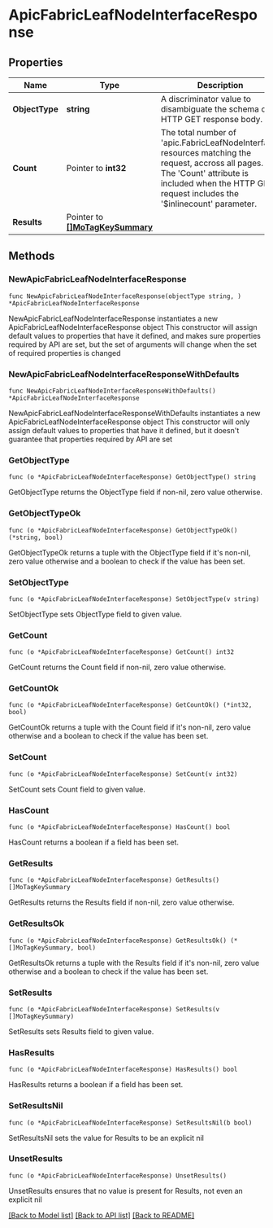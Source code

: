 # ApicFabricLeafNodeInterfaceResponse

## Properties

Name | Type | Description | Notes
------------ | ------------- | ------------- | -------------
**ObjectType** | **string** | A discriminator value to disambiguate the schema of a HTTP GET response body. | 
**Count** | Pointer to **int32** | The total number of &#39;apic.FabricLeafNodeInterface&#39; resources matching the request, accross all pages. The &#39;Count&#39; attribute is included when the HTTP GET request includes the &#39;$inlinecount&#39; parameter. | [optional] 
**Results** | Pointer to [**[]MoTagKeySummary**](MoTagKeySummary.md) |  | [optional] 

## Methods

### NewApicFabricLeafNodeInterfaceResponse

`func NewApicFabricLeafNodeInterfaceResponse(objectType string, ) *ApicFabricLeafNodeInterfaceResponse`

NewApicFabricLeafNodeInterfaceResponse instantiates a new ApicFabricLeafNodeInterfaceResponse object
This constructor will assign default values to properties that have it defined,
and makes sure properties required by API are set, but the set of arguments
will change when the set of required properties is changed

### NewApicFabricLeafNodeInterfaceResponseWithDefaults

`func NewApicFabricLeafNodeInterfaceResponseWithDefaults() *ApicFabricLeafNodeInterfaceResponse`

NewApicFabricLeafNodeInterfaceResponseWithDefaults instantiates a new ApicFabricLeafNodeInterfaceResponse object
This constructor will only assign default values to properties that have it defined,
but it doesn't guarantee that properties required by API are set

### GetObjectType

`func (o *ApicFabricLeafNodeInterfaceResponse) GetObjectType() string`

GetObjectType returns the ObjectType field if non-nil, zero value otherwise.

### GetObjectTypeOk

`func (o *ApicFabricLeafNodeInterfaceResponse) GetObjectTypeOk() (*string, bool)`

GetObjectTypeOk returns a tuple with the ObjectType field if it's non-nil, zero value otherwise
and a boolean to check if the value has been set.

### SetObjectType

`func (o *ApicFabricLeafNodeInterfaceResponse) SetObjectType(v string)`

SetObjectType sets ObjectType field to given value.


### GetCount

`func (o *ApicFabricLeafNodeInterfaceResponse) GetCount() int32`

GetCount returns the Count field if non-nil, zero value otherwise.

### GetCountOk

`func (o *ApicFabricLeafNodeInterfaceResponse) GetCountOk() (*int32, bool)`

GetCountOk returns a tuple with the Count field if it's non-nil, zero value otherwise
and a boolean to check if the value has been set.

### SetCount

`func (o *ApicFabricLeafNodeInterfaceResponse) SetCount(v int32)`

SetCount sets Count field to given value.

### HasCount

`func (o *ApicFabricLeafNodeInterfaceResponse) HasCount() bool`

HasCount returns a boolean if a field has been set.

### GetResults

`func (o *ApicFabricLeafNodeInterfaceResponse) GetResults() []MoTagKeySummary`

GetResults returns the Results field if non-nil, zero value otherwise.

### GetResultsOk

`func (o *ApicFabricLeafNodeInterfaceResponse) GetResultsOk() (*[]MoTagKeySummary, bool)`

GetResultsOk returns a tuple with the Results field if it's non-nil, zero value otherwise
and a boolean to check if the value has been set.

### SetResults

`func (o *ApicFabricLeafNodeInterfaceResponse) SetResults(v []MoTagKeySummary)`

SetResults sets Results field to given value.

### HasResults

`func (o *ApicFabricLeafNodeInterfaceResponse) HasResults() bool`

HasResults returns a boolean if a field has been set.

### SetResultsNil

`func (o *ApicFabricLeafNodeInterfaceResponse) SetResultsNil(b bool)`

 SetResultsNil sets the value for Results to be an explicit nil

### UnsetResults
`func (o *ApicFabricLeafNodeInterfaceResponse) UnsetResults()`

UnsetResults ensures that no value is present for Results, not even an explicit nil

[[Back to Model list]](../README.md#documentation-for-models) [[Back to API list]](../README.md#documentation-for-api-endpoints) [[Back to README]](../README.md)


